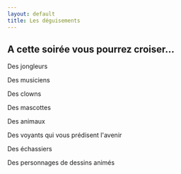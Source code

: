 ```yaml
---
layout: default
title: Les déguisements
---
```


## A cette soirée vous pourrez croiser...

Des jongleurs

Des musiciens

Des clowns

Des mascottes

Des animaux

Des voyants qui vous prédisent l'avenir

Des échassiers

Des personnages de dessins animés
